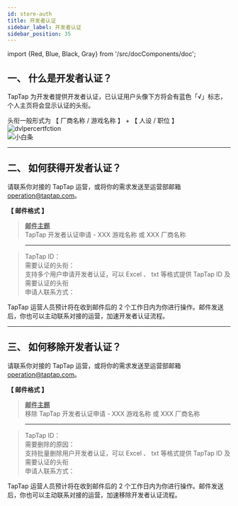 ```yaml
---
id: store-auth
title: 开发者认证
sidebar_label: 开发者认证
sidebar_position: 35
---
```

import {Red, Blue, Black, Gray} from '/src/docComponents/doc';


## **一、 什么是开发者认证？**  
TapTap 为开发者提供开发者认证，已认证用户头像下方将会有蓝色「<Blue>√</Blue>」标志，个人主页将会显示认证的头衔。  

头衔一般形式为 【 厂商名称 / 游戏名称 】 + 【 人设 / 职位 】  
![dvlpercertfction](https://img.tapimg.com/market/images/aaaf15b877a671336748684549ee93a4.png)  
![小白条](https://img.tapimg.com/market/images/c53d78b9b120276b53f82aebb0d01537.png)   

---

## **二、 如何获得开发者认证？**  

请联系你对接的 TapTap 运营，或将你的需求发送至运营部邮箱 [operation@taptap.com](mailto:operation@taptap.com)。  

**【 邮件格式 】**  
> **<u>邮件主题</u>**  
> TapTap 开发者认证申请  -  XXX 游戏名称  或  XXX 厂商名称   

> ---  

> TapTap ID：  
> 需要认证的头衔：  
> <Gray>支持多个用户申请开发者认证，可以 Excel 、 txt 等格式提供 TapTap ID 及需要认证的头衔</Gray>​  
> 申请人联系方式：  

TapTap 运营人员预计将在收到邮件后的 2 个工作日内为你进行操作。邮件发送后，你也可以主动联系对接的运营，加速开发者认证流程。  

---

## **三、 如何移除开发者认证？**  

请联系你对接的 TapTap 运营，或将你的需求发送至运营部邮箱 [operation@taptap.com](mailto:operation@taptap.com)。  

**【 邮件格式 】**  
> **<u>邮件主题</u>**  
> 移除 TapTap 开发者认证申请  -  XXX 游戏名称  或  XXX 厂商名称  

> ---  

> TapTap ID：  
> 需要删除的原因：  
> <Gray>支持批量删除用户开发者认证，可以 Excel 、 txt 等格式提供 TapTap ID 及需要认证的头衔​</Gray>  
> 申请人联系方式：  

TapTap 运营人员预计将在收到邮件后的 2 个工作日内为你进行操作。邮件发送后，你也可以主动联系对接的运营，加速移除开发者认证流程。  

